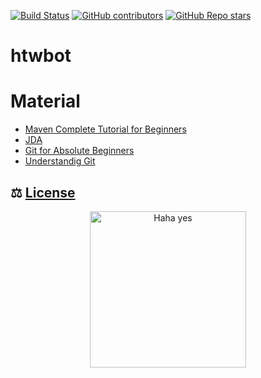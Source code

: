 [![Build Status](https://github.com/biospheere/htwbot/workflows/Build/badge.svg?branch=master)](https://github.com/biospheere/htwbot/actions)
[![GitHub contributors](https://img.shields.io/github/contributors/biospheere/htwbot.svg)](https://github.com/Biospheere/htwbot/graphs/contributors/)
[![GitHub Repo stars](https://img.shields.io/github/stars/Biospheere/htwbot?style=social)](https://github.com/Biospheere/htwbot/stargazers)

# htwbot

# Material

- [Maven Complete Tutorial for Beginners](https://dev.to/saiupadhyayula/maven-complete-tutorial-for-beginners-1jek)
- [JDA](https://github.com/DV8FromTheWorld/JDA#creating-the-jda-object)
- [Git for Absolute Beginners](https://www.freecodecamp.org/news/an-introduction-to-git-for-absolute-beginners-86fa1d32ff71/)
- [Understandig Git](https://hackernoon.com/understanding-git-fcffd87c15a3)


## ⚖ [License](LICENSE)

<p align="center">
  <img alt="Haha yes " width="250px" src="https://i.imgur.com/5bXJeZt.png">
  <br>
</p>